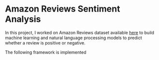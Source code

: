 # Amazon Reviews Sentiment Analysis
In this project, I worked on Amazon Reviews dataset available [here](https://www.kaggle.com/bittlingmayer/amazonreviews) to build machine learning and natural language processing models to predict whether a review is positive or negative. 

The following framework is implemented 
